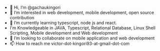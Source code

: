 - 👋 Hi, I’m @gachaukingori
- 👀 I’m interested in web development, mobile development, open source contribution
- 🌱 I’m currently learning typescript, node js and react.
-  I'm Knowledgeable in JAVA, Typescript, Relational Database, Linux Shell Scripting, Mobile development and Web development 
- 💞️ I’m looking to collaborate on mobile application and web development
- 📫 How to reach me  victor-dot-kingori93-at-gmail-dot-com

<!---
gachaukingori/gachaukingori is a ✨ special ✨ repository because its `README.md` (this file) appears on your GitHub profile.
You can click the Preview link to take a look at your changes.
--->
